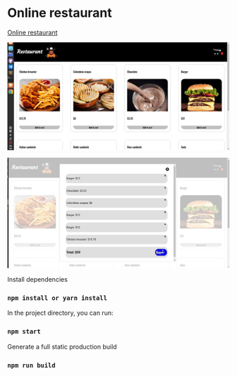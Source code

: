 # Online restaurant

<a href="https://online-restaurant.vercel.app/">Online restaurant</a>

![Image text](https://github.com/Sergio-Torres/online-restaurant/blob/master/restaurant.jpg)

![Image text](https://github.com/Sergio-Torres/online-restaurant/blob/master/cartImg.jpg)

Install dependencies

### `npm install or yarn install`

In the project directory, you can run:

### `npm start`

Generate a full static production build

### `npm run build`


